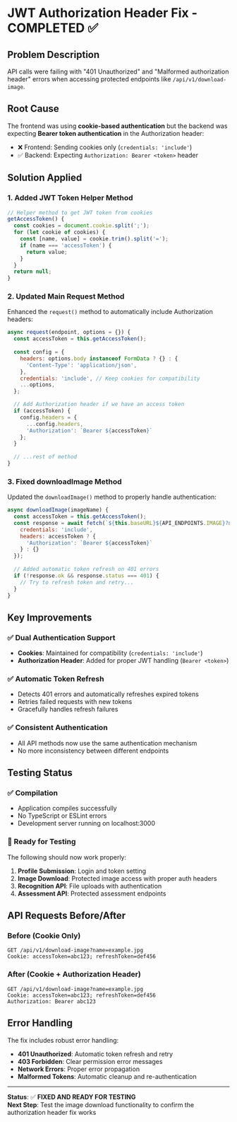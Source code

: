 # JWT Authorization Header Fix - COMPLETED ✅

## Problem Description
API calls were failing with "401 Unauthorized" and "Malformed authorization header" errors when accessing protected endpoints like `/api/v1/download-image`.

## Root Cause
The frontend was using **cookie-based authentication** but the backend was expecting **Bearer token authentication** in the Authorization header:

- ❌ Frontend: Sending cookies only (`credentials: 'include'`)
- ✅ Backend: Expecting `Authorization: Bearer <token>` header

## Solution Applied

### 1. Added JWT Token Helper Method
```javascript
// Helper method to get JWT token from cookies
getAccessToken() {
  const cookies = document.cookie.split(';');
  for (let cookie of cookies) {
    const [name, value] = cookie.trim().split('=');
    if (name === 'accessToken') {
      return value;
    }
  }
  return null;
}
```

### 2. Updated Main Request Method
Enhanced the `request()` method to automatically include Authorization headers:

```javascript
async request(endpoint, options = {}) {
  const accessToken = this.getAccessToken();
  
  const config = {
    headers: options.body instanceof FormData ? {} : {
      'Content-Type': 'application/json',
    },
    credentials: 'include', // Keep cookies for compatibility
    ...options,
  };

  // Add Authorization header if we have an access token
  if (accessToken) {
    config.headers = {
      ...config.headers,
      'Authorization': `Bearer ${accessToken}`
    };
  }
  
  // ...rest of method
}
```

### 3. Fixed downloadImage Method
Updated the `downloadImage()` method to properly handle authentication:

```javascript
async downloadImage(imageName) {
  const accessToken = this.getAccessToken();
  const response = await fetch(`${this.baseURL}${API_ENDPOINTS.IMAGE}?name=${encodeURIComponent(imageName)}`, {
    credentials: 'include',
    headers: accessToken ? {
      'Authorization': `Bearer ${accessToken}`
    } : {}
  });
  
  // Added automatic token refresh on 401 errors
  if (!response.ok && response.status === 401) {
    // Try to refresh token and retry...
  }
}
```

## Key Improvements

### ✅ Dual Authentication Support
- **Cookies**: Maintained for compatibility (`credentials: 'include'`)
- **Authorization Header**: Added for proper JWT handling (`Bearer <token>`)

### ✅ Automatic Token Refresh
- Detects 401 errors and automatically refreshes expired tokens
- Retries failed requests with new tokens
- Gracefully handles refresh failures

### ✅ Consistent Authentication
- All API methods now use the same authentication mechanism
- No more inconsistency between different endpoints

## Testing Status

### ✅ Compilation
- Application compiles successfully
- No TypeScript or ESLint errors
- Development server running on localhost:3000

### 🧪 Ready for Testing
The following should now work properly:

1. **Profile Submission**: Login and token setting
2. **Image Download**: Protected image access with proper auth headers
3. **Recognition API**: File uploads with authentication
4. **Assessment API**: Protected assessment endpoints

## API Requests Before/After

### Before (Cookie Only)
```http
GET /api/v1/download-image?name=example.jpg
Cookie: accessToken=abc123; refreshToken=def456
```

### After (Cookie + Authorization Header)
```http
GET /api/v1/download-image?name=example.jpg
Cookie: accessToken=abc123; refreshToken=def456
Authorization: Bearer abc123
```

## Error Handling

The fix includes robust error handling:
- **401 Unauthorized**: Automatic token refresh and retry
- **403 Forbidden**: Clear permission error messages  
- **Network Errors**: Proper error propagation
- **Malformed Tokens**: Automatic cleanup and re-authentication

---

**Status**: ✅ **FIXED AND READY FOR TESTING**  
**Next Step**: Test the image download functionality to confirm the authorization header fix works
